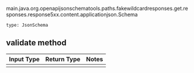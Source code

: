 main.java.org.openapijsonschematools.paths.fakewildcardresponses.get.responses.response5xx.content.applicationjson.Schema
```
type: JsonSchema
```

## validate method
Input Type | Return Type | Notes
------------ | ------------- | -------------
 |  |
